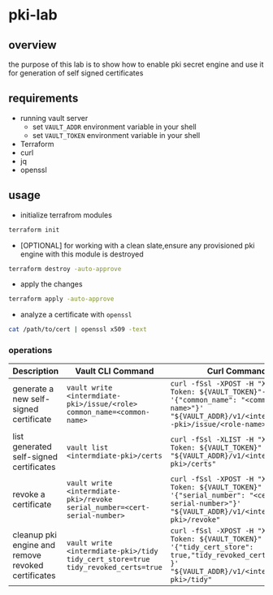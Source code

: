 # pki-lab

## overview

the purpose of this lab is to show how to enable pki secret engine and use it for generation of self signed certificates

## requirements

- running vault server
  - set `VAULT_ADDR` environment variable in your shell
  - set `VAULT_TOKEN` environment variable in your shell
- Terraform
- curl
- jq
- openssl

## usage

- initialize terrafrom modules

```bash
terraform init
```

- [OPTIONAL] for working with a clean slate,ensure any provisioned pki engine with this module is destroyed

```bash
terraform destroy -auto-approve
```

- apply the changes

```bash
terraform apply -auto-approve
```

- analyze a certificate with `openssl`

```bash
cat /path/to/cert | openssl x509 -text
```

### operations

| Description                                        	| Vault CLI Command                                                                 	| Curl Command                                                                                                                                               	|
|----------------------------------------------------	|-----------------------------------------------------------------------------------	|------------------------------------------------------------------------------------------------------------------------------------------------------------	|
| generate a new self-signed certificate             	| `vault write <intermdiate-pki>/issue/<role> common_name=<common-name>`            	| `curl -fSsl -XPOST -H "X-Vault-Token: ${VAULT_TOKEN}"-d '{"common_name": "<common-name>"}' "${VAULT_ADDR}/v1/<intermediate--pki>/issue/<role-name>"`       	|
| list generated self-signed certificates            	| `vault list <intermdiate-pki>/certs`                                              	| `curl -fSsl -XLIST -H "X-Vault-Token: ${VAULT_TOKEN}" "${VAULT_ADDR}/v1/<intermdiate-pki>/certs"`                                                          	|
| revoke a certificate                               	| `vault write <intermdiate-pki>/revoke serial_number=<cert-serial-number>`         	| `curl -fSsl -XPOST -H "X-Vault-Token: ${VAULT_TOKEN}" -d '{"serial_number": "<cert-serial-number>"}' "${VAULT_ADDR}/v1/<intermdiate-pki>/revoke"`          	|
| cleanup pki engine and remove revoked certificates 	| `vault write <intermdiate-pki>/tidy tidy_cert_store=true tidy_revoked_certs=true` 	| `curl -fSsl -XPOST -H "X-Vault-Token: ${VAULT_TOKEN}" -d '{"tidy_cert_store": true,"tidy_revoked_certs":true }' "${VAULT_ADDR}/v1/<intermdiate-pki>/tidy"` 	|
